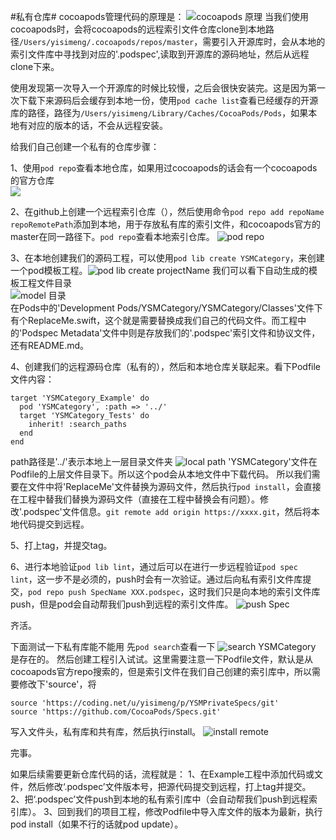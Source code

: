 #私有仓库#
cocoapods管理代码的原理是：
![cocoapods 原理](https://cl.ly/0Q1k2D083I1O/download/719C8CC4-41F9-4268-9A7C-D8EB6EC1BC6A.png)
当我们使用cocoapods时，会将cocoapods的远程索引文件仓库clone到本地路径```/Users/yisimeng/.cocoapods/repos/master```，需要引入开源库时，会从本地的索引文件库中寻找到对应的'.podspec',读取到开源库的源码地址，然后从远程clone下来。   
	
使用发现第一次导入一个开源库的时候比较慢，之后会很快安装完。这是因为第一次下载下来源码后会缓存到本地一份，使用```pod cache list```查看已经缓存的开源库的路径，路径为```/Users/yisimeng/Library/Caches/CocoaPods/Pods```，如果本地有对应的版本的话，不会从远程安装。

给我们自己创建一个私有的仓库步骤：
	
1、使用```pod repo```查看本地仓库，如果用过cocoapods的话会有一个cocoapods的官方仓库   
![](https://cl.ly/1N0A421V0Y2m/download/5A723073-B419-414B-9A8A-B29B4058176E.png)   

2、在github上创建一个远程索引仓库（），然后使用命令```pod repo add repoName repoRemotePath```添加到本地，用于存放私有库的索引文件，和cocoapods官方的master在同一路径下。```pod repo```查看本地索引仓库。
![pod repo](https://cl.ly/2u1i0a2Z190K/download/79B39DAE-DF33-424F-91EC-EA5D276EADD8.png)

3、在本地创建我们的源码工程，可以使用```pod lib create YSMCategory```，来创建一个pod模板工程。![pod lib create projectName](https://cl.ly/2N112I3g2Z0w/download/29670AC1-A83D-4A98-B93E-232E5892D14E.png)
我们可以看下自动生成的模板工程文件目录   
![model 目录](https://cl.ly/072N0B2T3X2s/download/7A1D73FC-DC4A-4F5C-B3F8-7E72EFE33C20.png)   
在Pods中的'Development Pods/YSMCategory/YSMCategory/Classes'文件下有个ReplaceMe.swift，这个就是需要替换成我们自己的代码文件。而工程中的'Podspec Metadata'文件中则是存放我们的'.podspec'索引文件和协议文件，还有README.md。  
 
4、创建我们的远程源码仓库（私有的），然后和本地仓库关联起来。看下Podfile文件内容：   

``` use_frameworks!   
target 'YSMCategory_Example' do   
  pod 'YSMCategory', :path => '../'   
  target 'YSMCategory_Tests' do   
    inherit! :search_paths   
  end   
end
```

path路径是'../'表示本地上一层目录文件夹
![local path](https://cl.ly/0V2s3y2o4410/download/7ECC2AF9-51CC-44EC-BB5B-F61B10EF8CC1.png)
'YSMCategory'文件在Podfile的上层文件目录下。所以这个pod会从本地文件中下载代码。
所以我们需要在文件中将'ReplaceMe'文件替换为源码文件，然后执行```pod install```，会直接在工程中替我们替换为源码文件（直接在工程中替换会有问题）。修改'.podspec'文件信息。```git remote add origin https://xxxx.git```，然后将本地代码提交到远程。   

5、打上tag，并提交tag。

6、进行本地验证```pod lib lint```，通过后可以在进行一步远程验证```pod spec lint```，这一步不是必须的，push时会有一次验证。通过后向私有索引文件库提交，```pod repo push SpecName XXX.podspec```，这时我们只是向本地的索引文件库push，但是pod会自动帮我们push到远程的索引文件库。
![push Spec](https://cl.ly/2t352e0j1n2F/download/7D30DF1B-2FD2-4B3A-8FF3-5D76971999AD.png)   

齐活。

下面测试一下私有库能不能用
先```pod search```查看一下
![search YSMCategory](https://cl.ly/0x3R1N1r2B2c/download/3412A63E-4050-40C5-A9A3-D401864F23A0.png)
是存在的。
然后创建工程引入试试。这里需要注意一下Podfile文件，默认是从cocoapods官方repo搜索的，但是索引文件在我们自己创建的索引库中，所以需要修改下'source'，将   

``` 
source 'https://coding.net/u/yisimeng/p/YSMPrivateSpecs/git'
source 'https://github.com/CocoaPods/Specs.git'
```   
写入文件头，私有库和共有库，然后执行install。
![install remote](https://cl.ly/3K2E3r0V2z1B/download/442F4971-0DA6-4E48-A4CE-DF0D68713EF2.png)

完事。

如果后续需要更新仓库代码的话，流程就是：
1、在Example工程中添加代码或文件，然后修改‘.podspec’文件版本号，把源代码提交到远程，打上tag并提交。
2、把‘.podspec’文件push到本地的私有索引库中（会自动帮我们push到远程索引库）。
3、回到我们的项目工程，修改Podfile中导入库文件的版本为最新，执行pod install（如果不行的话就pod update）。